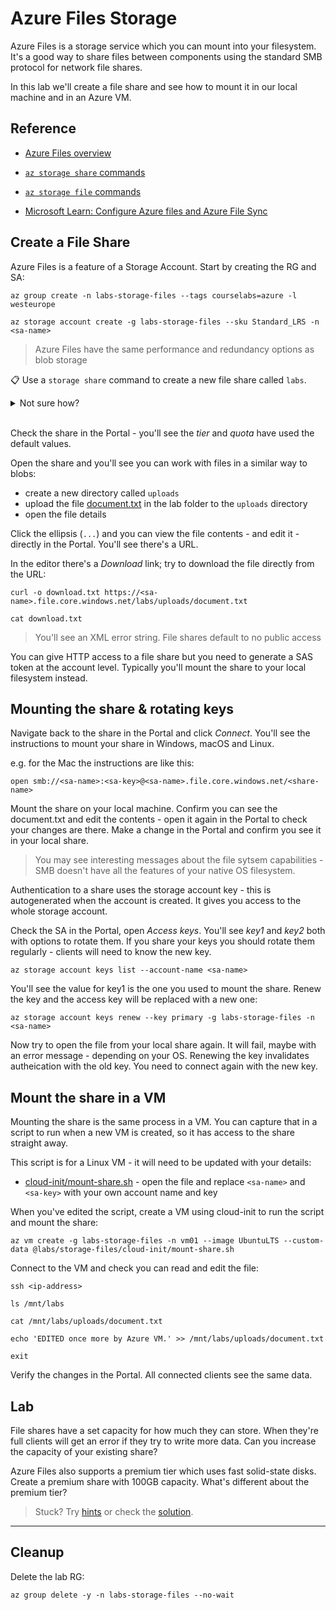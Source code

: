 # Azure Files Storage

Azure Files is a storage service which you can mount into your filesystem. It's a good way to share files between components using the standard SMB protocol for network file shares.

In this lab we'll create a file share and see how to mount it in our local machine and in an Azure VM.

## Reference

- [Azure Files overview](https://docs.microsoft.com/en-gb/azure/storage/files/storage-files-introduction)

- [`az storage share` commands](https://docs.microsoft.com/en-us/cli/azure/storage/share?view=azure-cli-latest)

- [`az storage file` commands](https://docs.microsoft.com/en-us/cli/azure/storage/file?view=azure-cli-latest)

- [Microsoft Learn: Configure Azure files and Azure File Sync](https://docs.microsoft.com/en-us/learn/modules/configure-azure-files-file-sync/)

## Create a File Share

Azure Files is a feature of a Storage Account. Start by creating the RG and SA:

```
az group create -n labs-storage-files --tags courselabs=azure -l westeurope 

az storage account create -g labs-storage-files --sku Standard_LRS -n <sa-name>
```

> Azure Files have the same performance and redundancy options as blob storage

📋 Use a `storage share` command to create a new file share called `labs`.

<details>
  <summary>Not sure how?</summary>

```
az storage share create --help

az storage share create -n labs --account-name <sa-name>
```

</details><br/>

Check the share in the Portal - you'll see the _tier_ and _quota_ have used the default values.

Open the share and you'll see you can work with files in a similar way to blobs:

- create a new directory called `uploads`
- upload the file [document.txt](/labs/storage-files/document.txt) in the lab folder to the `uploads` directory
- open the file details

Click the ellipsis (`...`) and you can view the file contents - and edit it - directly in the Portal. You'll see there's a URL. 

In the editor there's a _Download_ link; try to download the file directly from the URL:

```
curl -o download.txt https://<sa-name>.file.core.windows.net/labs/uploads/document.txt

cat download.txt
```

> You'll see an XML error string. File shares default to no public access

You can give HTTP access to a file share but you need to generate a SAS token at the account level. Typically you'll mount the share to your local filesystem instead.

## Mounting the share & rotating keys

Navigate back to the share in the Portal and click _Connect_. You'll see the instructions to mount your share in Windows, macOS and Linux.

e.g. for the Mac the instructions are like this:

```
open smb://<sa-name>:<sa-key>@<sa-name>.file.core.windows.net/<share-name>
```

Mount the share on your local machine. Confirm you can see the document.txt and edit the contents - open it again in the Portal to check your changes are there. Make a change in the Portal and confirm you see it in your local share.

> You may see interesting messages about the file sytsem capabilities - SMB doesn't have all the features of your native OS filesystem.

Authentication to a share uses the storage account key - this is autogenerated when the account is created. It gives you access to the whole storage account.

Check the SA in the Portal, open _Access keys_. You'll see _key1_ and _key2_ both with options to rotate them. If you share your keys you should rotate them regularly - clients will need to know the new key.

```
az storage account keys list --account-name <sa-name>
```

You'll see the value for key1 is the one you used to mount the share. Renew the key and the access key will be replaced with a new one:

```
az storage account keys renew --key primary -g labs-storage-files -n <sa-name> 
```

Now try to open the file from your local share again. It will fail, maybe with an error message - depending on your OS. Renewing the key invalidates autheication with the old key. You need to connect again with the new key.

## Mount the share in a VM

Mounting the share is the same process in a VM. You can capture that in a script to run when a new VM is created, so it has access to the share straight away.

This script is for a Linux VM - it will need to be updated with your details:

- [cloud-init/mount-share.sh](/labs/storage-files/cloud-init/mount-share.sh) - open the file and replace `<sa-name>` and `<sa-key>` with your own account name and key

When you've edited the script, create a VM using cloud-init to run the script and mount the share:

```
az vm create -g labs-storage-files -n vm01 --image UbuntuLTS --custom-data @labs/storage-files/cloud-init/mount-share.sh
```

Connect to the VM and check you can read and edit the file:

```
ssh <ip-address>

ls /mnt/labs

cat /mnt/labs/uploads/document.txt

echo 'EDITED once more by Azure VM.' >> /mnt/labs/uploads/document.txt

exit
```

Verify the changes in the Portal. All connected clients see the same data.

## Lab

File shares have a set capacity for how much they can store. When they're full clients will get an error if they try to write more data. Can you increase the capacity of your existing share?

Azure Files also supports a premium tier which uses fast solid-state disks. Create a premium share with 100GB capacity. What's different about the premium tier?

> Stuck? Try [hints](hints.md) or check the [solution](solution.md).

___

## Cleanup

Delete the lab RG:

```
az group delete -y -n labs-storage-files --no-wait
```